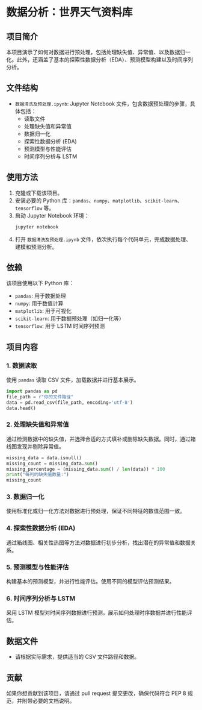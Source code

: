 # 数据分析：世界天气资料库
## 项目简介
本项目演示了如何对数据进行预处理，包括处理缺失值、异常值、以及数据归一化。此外，还涵盖了基本的探索性数据分析（EDA）、预测模型构建以及时间序列分析。

## 文件结构
- `数据清洗及预处理.ipynb`: Jupyter Notebook 文件，包含数据预处理的步骤，具体包括：
  - 读取文件
  - 处理缺失值和异常值
  - 数据归一化
  - 探索性数据分析 (EDA)
  - 预测模型与性能评估
  - 时间序列分析与 LSTM

## 使用方法
1. 克隆或下载该项目。
2. 安装必要的 Python 库：`pandas`、`numpy`、`matplotlib`、`scikit-learn`、`tensorflow` 等。
3. 启动 Jupyter Notebook 环境：
    ```bash
    jupyter notebook
    ```
4. 打开 `数据清洗及预处理.ipynb` 文件，依次执行每个代码单元，完成数据处理、建模和预测分析。

## 依赖
该项目使用以下 Python 库：
- `pandas`: 用于数据处理
- `numpy`: 用于数值计算
- `matplotlib`: 用于可视化
- `scikit-learn`: 用于数据预处理（如归一化等）
- `tensorflow`: 用于 LSTM 时间序列预测

## 项目内容

### 1. 数据读取
使用 `pandas` 读取 CSV 文件，加载数据并进行基本展示。

```python
import pandas as pd
file_path = r"你的文件路径"
data = pd.read_csv(file_path, encoding='utf-8')
data.head()
```
### 2. 处理缺失值和异常值

通过检测数据中的缺失值，并选择合适的方式填补或删除缺失数据。同时，通过箱线图发现并剔除异常值。

```python
missing_data = data.isnull()
missing_count = missing_data.sum()
missing_percentage = (missing_data.sum() / len(data)) * 100
print("每列的缺失值数量:")
missing_count
```
### 3. 数据归一化

使用标准化或归一化方法对数据进行预处理，保证不同特征的数值范围一致。

### 4. 探索性数据分析 (EDA)

通过箱线图、相关性热图等方法对数据进行初步分析，找出潜在的异常值和数据关系。

### 5. 预测模型与性能评估

构建基本的预测模型，并进行性能评估。使用不同的模型评估预测结果。

### 6. 时间序列分析与 LSTM

采用 LSTM 模型对时间序列数据进行预测，展示如何处理时序数据并进行性能评估。

## 数据文件

* 请根据实际需求，提供适当的 CSV 文件路径和数据。

## 贡献

如果你想贡献到该项目，请通过 pull request 提交更改，确保代码符合 PEP 8 规范，并附带必要的文档说明。
